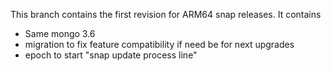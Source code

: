 This branch contains the first revision for ARM64 snap releases. It contains
- Same mongo 3.6
- migration to fix feature compatibility if need be for next upgrades
- epoch to start "snap update process line"